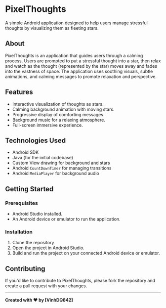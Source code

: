 # PixelThoughts

A simple Android application designed to help users manage stressful thoughts by visualizing them as fleeting stars.

## About

PixelThoughts is an application that guides users through a calming process. Users are prompted to put a stressful thought into a star, then relax and watch as the thought (represented by the star) moves away and fades into the vastness of space. The application uses soothing visuals, subtle animations, and calming messages to promote relaxation and perspective.

## Features

*   Interactive visualization of thoughts as stars.
*   Calming background animation with moving stars.
*   Progressive display of comforting messages.
*   Background music for a relaxing atmosphere.
*   Full-screen immersive experience.

## Technologies Used

*   Android SDK
*   Java (for the initial codebase)
*   Custom View drawing for background and stars
*   Android `CountDownTimer` for managing transitions
*   Android `MediaPlayer` for background audio

## Getting Started

### Prerequisites

*   Android Studio installed.
*   An Android device or emulator to run the application.

### Installation

1.  Clone the repository
2.  Open the project in Android Studio.
3.  Build and run the project on your connected Android device or emulator.

## Contributing

If you'd like to contribute to PixelThoughts, please fork the repository and create a pull request with your changes.

---

**Created with ❤️ by [VinhDQ842]**